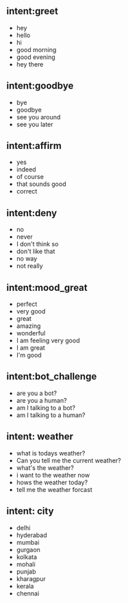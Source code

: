 ## intent:greet
- hey
- hello
- hi
- good morning
- good evening
- hey there

## intent:goodbye
- bye
- goodbye
- see you around
- see you later

## intent:affirm
- yes
- indeed
- of course
- that sounds good
- correct

## intent:deny
- no
- never
- I don't think so
- don't like that
- no way
- not really

## intent:mood_great
- perfect
- very good
- great
- amazing
- wonderful
- I am feeling very good
- I am great
- I'm good


## intent:bot_challenge
- are you a bot?
- are you a human?
- am I talking to a bot?
- am I talking to a human?


## intent: weather
- what is todays weather?
- Can you tell me the current weather?
- what's the weather?
- i want to the weather now
- hows the weather today?
- tell me the weather forcast

## intent: city
- delhi
- hyderabad
- mumbai
- gurgaon
- kolkata
- mohali
- punjab
- kharagpur
- kerala
- chennai
